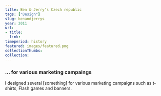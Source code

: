 ```yaml
---
title: Ben & Jerry's Czech republic
tags: ["Design"]
slug: benandjerrys
year: 2011
url:
- title:
  link:
timeperiod: history
featured: images/featured.png
collectionThumbs: 
collection: 
---
```


### ... for various marketing campaings

I designed several [something] for various marketing campaigns such as t-shirts, Flash games and banners.


